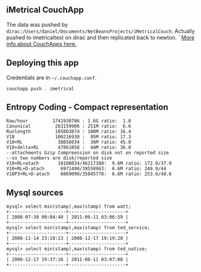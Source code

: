## iMetrical CouchApp

The data was pushed by `dirac:/Users/daniel/Documents/NetBeansProjects/iMetricalCouch`.
Actually pushed to imetricaltest on dirac and then replicated back to newton.
`
[More info about CouchApps here.](http://couchapp.org)

## Deploying this app
Credentials are in `~/.couchapp.conf`.

    couchapp push . imetrical

## Entropy Coding - Compact representation
    Raw/hour         1741938786 : 1.6G ratio:  1.0
    Canonical         263159906 : 251M ratio:  6.6
    Runlength         105803874 : 100M ratio: 16.4
    V10               100216930 :  95M ratio: 17.3
    V10+RL             38056034 :  36M ratio: 45.0
    V10+delta+RL       47861858 :  44M ratio: 36.0
    --attachments Gzip Compreession on disk not on reported size
    --so two numbers are disk/reported size
    V10+RL+atach       10100834/46217380:  9.6M ratio: 172.0/37.0
    V10+RL+D-atach      6971490/39558963:  6.6M ratio: 249.9/44
    V10P3+RL+D-atach    6869090/35845778:  6.6M ratio: 253.6/48.6


## Mysql sources

    mysql> select min(stamp),max(stamp) from watt;
    +---------------------+---------------------+
    | 2008-07-30 00:04:40 | 2011-06-11 03:06:59 |
    +---------------------+---------------------+
    mysql> select min(stamp),max(stamp) from ted_service;
    +---------------------+---------------------+
    | 2008-11-14 23:18:13 | 2008-12-17 19:19:20 |
    +---------------------+---------------------+
    mysql> select min(stamp),max(stamp) from ted_native;
    +---------------------+---------------------+
    | 2008-12-17 19:37:16 | 2011-06-11 03:07:08 |
    +---------------------+---------------------+
